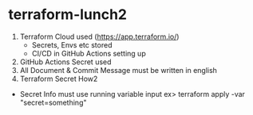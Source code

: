 # terraform-lunch2

1. Terraform Cloud used (https://app.terraform.io/)
   - Secrets, Envs etc stored
   - CI/CD in GitHub Actions setting up
1. GitHub Actions Secret used
1. All Document & Commit Message must be written in english
1. Terraform Secret How2
 - Secret Info must use running variable input
   ex> terraform apply -var "secret=something"
